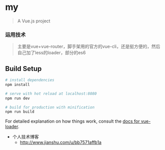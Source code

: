 # my

> A Vue.js project

### 运用技术
>主要是vue+vue-router，脚手架用的官方的vue-cli，还是挺方便的，然后自己加了less的loader，部分的es6


## Build Setup

``` bash
# install dependencies
npm install

# serve with hot reload at localhost:8080
npm run dev

# build for production with minification
npm run build
```

For detailed explanation on how things work, consult the [docs for vue-loader](http://vuejs.github.io/vue-loader).




+ 个人技术博客
  + http://www.jianshu.com/u/bb7571affb1a
